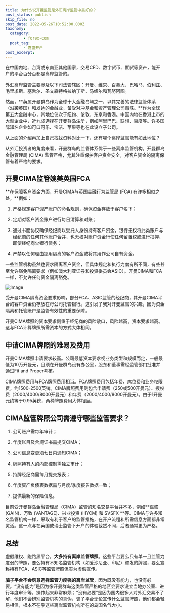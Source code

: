 ```yaml
---
title: 为什么说开曼监管是外汇离岸监管中最好的？
post_status: publish
skip_file: no
post_date: 2022-05-26T10:52:00.000Z
taxonomy:
  category:
        - forex-com
  post_tag:
        - 嘉盛开户
post_excerpt: 
---
```

在中国内地、台湾或东南亚其他国家，交易CFD、数字货币、期货等资产，能开户的平台百分百都是离岸监管的。

外汇离岸监管主要涉及以下司法管辖区：开曼、维京、百慕大、巴哈马、伯利兹、毛里求斯、塞舌尔、圣文森特格拉纳丁斯、马绍尔和瓦努阿图。

然而，**英属开曼群岛作为全球十大金融岛屿之一，以其完善的法律监管体系（沿袭英国）和发达的金融业，备受对冲基金和资产管理公司青睐。**作为全球第五大金融中心，其地位仅次于纽约、伦敦、东京和香港。中国内地在香港上市的大型企业中，近九成选择在开曼群岛注册，例如阿里巴巴、联想、百度等。许多国际知名企业如可口可乐、宝洁、苹果等也在此设立子公司。

从上面的介绍再加上自己找找资料对比一下，还有哪个离岸监管能有如此地位？

从外汇投资者的角度来看，开曼群岛的监管体系优于一些离岸监管机构。开曼群岛金融管理局 (CIMA) 监管严格，尤其注重保护客户资金安全，对客户资金的隔离保管有着严格的要求。

## 开曼CIMA监管媲美英国FCA

**在保障客户资金方面，开曼CIMA与英国金融行为监管局 (FCA) 有许多相似之处，**例如：

1. 严格规定客户资产账户的命名规则，确保资金存放于客户名下；

1. 定期对客户资金账户进行每日清算和对账；

1. 通过书面协议确保经纪商以受托人身份持有客户资金，银行无权将此类账户与经纪商的任何其他账户合并，也无权对账户资金行使任何留置权或进行扣押，即使经纪商欠银行债务；

1. 严禁以任何理由挪用隔离的客户资金或将其用作公司自有资金。

一些监管机构虽然也要求隔离客户资金，但具体规定和执行力度有所不同，有些甚至允许豁免隔离要求（例如澳大利亚证券和投资委员会ASIC）。开曼CIMA和FCA一样，不允许任何资金隔离豁免。

![Image](https://prod-files-secure.s3.us-west-2.amazonaws.com/39ed1227-6d7d-4570-be36-9ccd4a2c4241/bd849744-3fcb-4a37-8312-357962c8f065/image.png?X-Amz-Algorithm=AWS4-HMAC-SHA256&X-Amz-Content-Sha256=UNSIGNED-PAYLOAD&X-Amz-Credential=ASIAZI2LB466SKH7DMD6%2F20250820%2Fus-west-2%2Fs3%2Faws4_request&X-Amz-Date=20250820T221358Z&X-Amz-Expires=3600&X-Amz-Security-Token=IQoJb3JpZ2luX2VjEJb%2F%2F%2F%2F%2F%2F%2F%2F%2F%2FwEaCXVzLXdlc3QtMiJIMEYCIQCDLkHicOPYmaJJuTHqHQdJJ5Dm99dOUDEuKYug1oqqzwIhAKWGX4tjoFmsnP2MzIbb1tsVhsZQ2%2BVMXUk9Jc%2Bkmrm4KogECN%2F%2F%2F%2F%2F%2F%2F%2F%2F%2F%2FwEQABoMNjM3NDIzMTgzODA1Igy7cV4ePyHACw9u3VQq3AOubGJSubq0aPvmwbIXo7tbk4qAyO%2BuZzzaOscW%2F3IEsZq%2FlAOhUuPtYG2YRpFskfRrLp9oSBx55anvO%2F3Zgo77vV34pIEab8enTZFoRFjlMGL6EG5Ts8KEHvXCGfIm840su4kYAEgIFV674YNiDAsjGaLy8p0URZaNrSdpHc3bYZGhqj9aKlA5ownOdrWq1W3R5qsJyT144HhtNUdTBWiM%2FecRNLBi4r9DSGvN7SHMvO%2FHu0szEQzed0Sww7C%2Bm4Sf6H4Dc%2FuvA7bkUsjwaKFLkW%2Fo8GA%2F0xSSe%2Bebqjg5vy9RApPm1ma2tjq2y5PcW2Sot%2BJBPJtFHaBOxiPM8YcpFc3rGRrG%2B3HR5hSVHGAMV5PKkOuRh2g56lrWnJc0t1xEtHhxJBc%2FC8Fg9Ce1gmxmR%2BHsG3jbcoxBqKl%2Fs08SZXNBaYqy4CKTYh95WSvGyGI3P4fKiZKDiU6YVfaXsvqM9W3NWPDF1702beNpUqkzErtWBdwD6%2FFeI9YPT61zgg2%2FqM7BLR3O4VXN5gYaVsdQ3OViEvs7xKmG30%2BXZpCHwmHOO4XCzbBhkrKh7BeXckAEBWyL2TG75XCgFbn48d%2Fhup8sO2hHuLbydlQ6ExjDSrrX%2BroR4qzuKKki8TCbiZnFBjqkAR0k4ENY1kQCPElyVG8ULH7Q7S%2F0%2BtwffEwXU6tfwU%2BTebxUQ7D82fuk5b3JURFoAowuAE2R23Qz0lAMQMZ6L23wZbks%2FpdE5%2FWpBl59v72CMhkQzXgBiORCYZkvHmi77zzlvBMoRFumY6JnfQVyF8P%2BbeKLwc%2BlMS0sd3mrNRWp8ir6oM1wUcwOWpbHRACBbUBCwr0AqD0Jy26DaTqnW6hOdRE9&X-Amz-Signature=6ac17763d3cd450830f0b83d2f938b86e00338dc2ea32e9ff32fab80c79270e7&X-Amz-SignedHeaders=host&x-amz-checksum-mode=ENABLED&x-id=GetObject)

受开曼CIMA隔离资金要求影响，部分FCA、ASIC监管的经纪商，其开曼CIMA平台的客户资金仍存放在母公司托管银行。这引发了我对开曼监管的兴趣，因为资金隔离和托管账户是监管有效性的重要保障。

开曼CIMA牌照的资本要求侧重于经纪商的风险敞口，风险越高，资本要求越高。这与FCA计算牌照所需资本的方式大体相同。

## **申请CIMA牌照的难易及费用**

开曼CIMA牌照申请要求较高。公司最低资本要求视业务类型和规模而定，一般最低为10万开曼元，且须在开曼群岛设有办公室，股东和董事需经监管部门批准并通过Fit and Proper考核。

CIMA牌照费用与FCA牌照费用相当。FCA牌照费用包括年费、席位费和业务权限费，约1500-2500英镑。CIMA牌照费用则包含申请费（250或500开曼元）、授权费（2000/4000/8000开曼元）和年费（2000/4000/8000开曼元）。由于1开曼元约等于0.95英镑，两种牌照费用大体相当。

## CIMA监管牌照公司需遵守哪些监管要求？

1. 公司账户需每年审计；

1. 年度账目及合规证书需提交CIMA；

1. 公司信息变更须七日内通知CIMA；

1. 牌照持有人的内部控制需独立审计；

1. 持牌经纪商需每月提交报表；

1. 年度资产负债表数据需与月度/季度报告数据一致；

1. 提供最新的保险信息。

目前受开曼群岛金融管理局（CIMA）监管的知名交易平台并不多，例如**嘉盛 (GAIN)、万致 (VANTAGE)、兴业投资 (HYCM) 和 SVSFX **等。CIMA与许多知名监管机构一样，采取有利于客户的监管措施，在开户流程和所需信息方面都非常灵活。这一点与在英国或瑞士监管下开户的体验截然不同，后者通常更为严格。

## 总结

虚假维权、跑路黑平台，**大多持有离岸监管牌照**。这些平台要么只有单一且监管力度弱的牌照，要么持有不知名监管机构（如爱沙尼亚、印尼）颁发的牌照，要么宣称持有FCA、ASIC等监管牌照但实为虚假宣传。

**骗子平台不会刻意选择监管力度强的离岸监管**，因为既没有能力，也没有必要。“没有能力”是因为像开曼群岛这类监管严格的地区会要求设立当地办公室、进行年度审计等，操作起来非常麻烦；“没有必要”是因为国内很多人对外汇交易不了解，他们不会辨别监管机构的真伪，骗子平台无论宣传什么监管牌照，他们都会轻易相信，根本不在乎这些离岸监管机构所在的岛国名气大小。